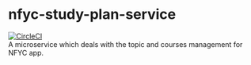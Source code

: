# nfyc-study-plan-service
[![CircleCI](https://dl.circleci.com/status-badge/img/gh/adityashukla11/nfyc-study-plan-service/tree/master.svg?style=svg)](https://dl.circleci.com/status-badge/redirect/gh/adityashukla11/nfyc-study-plan-service/tree/master)
<br>
A microservice which deals with the topic and courses management for NFYC app.
